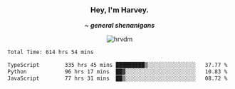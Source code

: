 <div align="center">
    <h3> Hey, I'm Harvey.</h3>
    <p><i><b>~ general shenanigans</b></i></p>
</div>

<p align="center">  <img src="https://komarev.com/ghpvc/?username=hrvdm&label=Views&color=252733&style=for-the-badge" alt="hrvdm" /> </p>

<!--START_SECTION:waka-->

```txt
Total Time: 614 hrs 54 mins

TypeScript        335 hrs 45 mins █████████▒░░░░░░░░░░░░░░░   37.77 %
Python            96 hrs 17 mins  ██▓░░░░░░░░░░░░░░░░░░░░░░   10.83 %
JavaScript        77 hrs 31 mins  ██▒░░░░░░░░░░░░░░░░░░░░░░   08.72 %
```

<!--END_SECTION:waka-->

